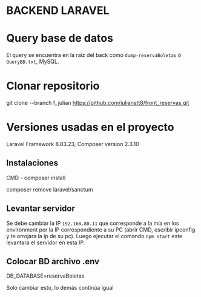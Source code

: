 # BACKEND LARAVEL

# Query base de datos

El query se encuentra en la raìz del back como `dump-reservaBoletas` ó `QueryBD.txt`, MySQL.

# Clonar repositorio

git clone --branch f_julian https://github.com/julianstt8/front_reservas.git

# Versiones usadas en el proyecto

Laravel Framework 8.83.23,
Composer version 2.3.10

## Instalaciones

CMD - composer install

composer remove laravel/sanctum

## Levantar servidor

Se debe cambiar la IP `192.168.80.11` que corresponde a la mía en los environment por la IP correspondiente a su PC (abrir CMD, escribir ipconfig y te arrojara la ip de su pc).
Luego ejecutar el comando `npm start` este levantara el servidor en esta IP.

## Colocar BD archivo .env

DB_DATABASE=reservaBoletas

Solo cambiar esto, lo demás continúa igual

